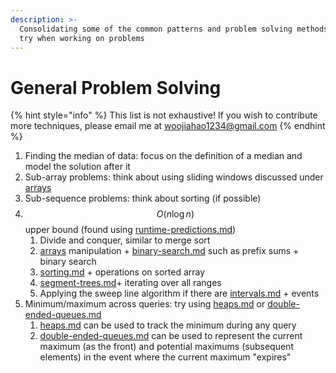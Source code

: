 ```yaml
---
description: >-
  Consolidating some of the common patterns and problem solving methods you can
  try when working on problems
---
```


# General Problem Solving

{% hint style="info" %}
This list is not exhaustive! If you wish to contribute more techniques, please email me at [woojiahao1234@gmail.com](mailto:woojiahao1234@gmail.com)
{% endhint %}

1. Finding the median of data: focus on the definition of a median and model the solution after it
2. Sub-array problems: think about using sliding windows discussed under [arrays](../data-structures/arrays/ "mention")
3. Sub-sequence problems: think about sorting (if possible)
4. $$O(n \log n)$$ upper bound (found using [runtime-predictions.md](runtime-predictions.md "mention"))
   1. Divide and conquer, similar to merge sort
   2. [arrays](../data-structures/arrays/ "mention") manipulation + [binary-search.md](../algorithms/binary-search.md "mention") such as prefix sums + binary search
   3. [sorting.md](../algorithms/sorting.md "mention") + operations on sorted array
   4. [segment-trees.md](../data-structures/graphs/trees/segment-trees.md "mention")+ iterating over all ranges
   5. Applying the sweep line algorithm if there are [intervals.md](../algorithms/intervals.md "mention") + events
5. Minimum/maximum across queries: try using [heaps.md](../data-structures/graphs/trees/heaps.md "mention") or [double-ended-queues.md](../data-structures/queues/double-ended-queues.md "mention")
   1. [heaps.md](../data-structures/graphs/trees/heaps.md "mention") can be used to track the minimum during any query
   2. [double-ended-queues.md](../data-structures/queues/double-ended-queues.md "mention") can be used to represent the current maximum (as the front) and potential maximums (subsequent elements) in the event where the current maximum "expires"
